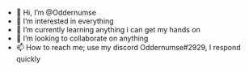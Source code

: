 - 👋 Hi, I’m @Oddernumse
- 👀 I’m interested in everything
- 🌱 I’m currently learning anything i can get my hands on
- 💞️ I’m looking to collaborate on anything
- 📫 How to reach me; use my discord Oddernumse#2929, I respond quickly
